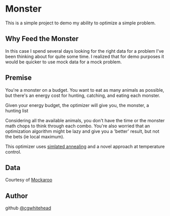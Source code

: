 # Monster

This is a simple project to demo my ability to optimize a simple problem.

## Why Feed the Monster
In this case I spend several days looking for the right data for a problem I've been thinking about for quite some time. I realized that for demo purposes it would be quicker to use mock data for a mock problem.

## Premise
You're a monster on a budget. You want to eat as many animals as possible, but there's an energy cost for hunting, catching, and eating each monster.

Given your energy budget, the optimizer will give you, the monster, a hunting list

Considering all the available animals, you don't have the time or the monster math chops to think through each combo. You're also worried that an optimization algorithm might be lazy and give you a 'better' result, but not the bets (ie local maximum).

This optimizer uses [simlated annealing](https://en.wikipedia.org/wiki/Simulated_annealing) and a novel approach at temperature control.
## Data
Courtesy of [Mockaroo](https://www.mockaroo.com)

## Author
github [@cgwhitehead](https://github.com/cgwhitehead)
